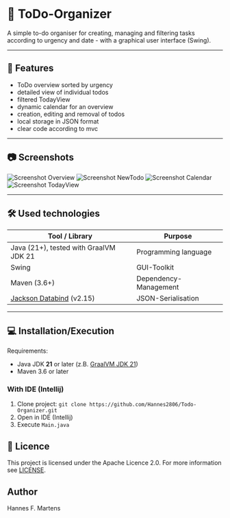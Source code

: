 # 📅 ToDo-Organizer

A simple to-do organiser for creating, managing and filtering tasks according to urgency and date - with a graphical user interface (Swing).

---

## 🚀 Features

- ToDo overview sorted by urgency
- detailed view of individual todos
- filtered TodayView
- dynamic calendar for an overview
- creation, editing and removal of todos
- local storage in JSON format
- clear code according to mvc

---

## 📷 Screenshots

![Screenshot Overview](img/ScreenshotOverview.jpg)
![Screenshot NewTodo](img/ScreenshotNewTodo.jpg)
![Screenshot Calendar](img/ScreenshotCalendar.jpg)
![Screenshot TodayView](img/ScreenshotTodayView.jpg)

---

## 🛠️ Used technologies

| Tool / Library                                                   | Purpose               |
|------------------------------------------------------------------|-----------------------|
| Java (21+), tested with GraalVM JDK 21                           | Programming language  |
| Swing                                                            | GUI-Toolkit           |
| Maven (3.6+)                                                     | Dependency-Management |
| [Jackson Databind](https://github.com/FasterXML/jackson) (v2.15) | JSON-Serialisation    |

---

## 💻 Installation/Execution

Requirements:
- Java JDK **21** or later (z.B. [GraalVM JDK 21](https://www.graalvm.org))
- Maven 3.6 or later

### With IDE (Intellij)

1. Clone project: `git clone https://github.com/Hannes2806/Todo-Organizer.git`
2. Open in IDE (Intellij)
3. Execute `Main.java`

## 📄 Licence

This project is licensed under the Apache Licence 2.0. For more information see [LICENSE](LICENSE.txt).

## Author

Hannes F. Martens 